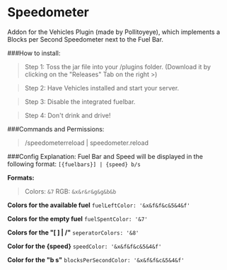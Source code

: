 # Speedometer

Addon for the Vehicles Plugin (made by Pollitoyeye), which implements a Blocks per Second Speedometer next to the Fuel Bar.

###How to install:
> Step 1:
  Toss the jar file into your /plugins folder. (Download it by clicking on the "Releases" Tab on the right >)
  
> Step 2:
  Have Vehicles installed and start your server.
  
> Step 3:
  Disable the integrated fuelbar.
  
> Step 4:
  Don't drink and drive!

###Commands and Permissions:
> /speedometerreload | speedometer.reload


###Config Explanation:
Fuel Bar and Speed will be displayed in the following format:
`[{fuelbars}] | {speed} b/s`

**Formats:**
> Colors: `&7`
> RGB: `&x&r&r&g&g&b&b`

**Colors for the available fuel**
`fuelLeftColor: '&x&f&f&c&5&4&f'`

**Colors for the empty fuel**
`fuelSpentColor: '&7'`

**Colors for the "[ ] | /"**
`seperatorColors: '&8'`

**Color for the {speed}**
`speedColor: '&x&f&f&c&5&4&f'`

**Color for the "b s"**
`blocksPerSecondColor: '&x&f&f&c&5&4&f'`
